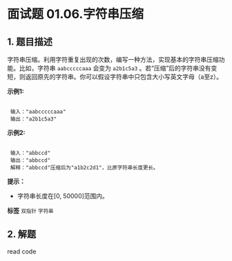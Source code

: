 # 面试题 01.06.字符串压缩

## 1. 题目描述

字符串压缩。利用字符重复出现的次数，编写一种方法，实现基本的字符串压缩功能。比如，字符串 `aabcccccaaa` 会变为 `a2b1c5a3` 。若“压缩”后的字符串没有变短，则返回原先的字符串。你可以假设字符串中只包含大小写英文字母（a至z）。

 **示例1:** 

```

 输入："aabcccccaaa"
 输出："a2b1c5a3"

```
 **示例2:** 

```

 输入："abbccd"
 输出："abbccd"
 解释："abbccd"压缩后为"a1b2c2d1"，比原字符串长度更长。

```
 **提示：** 
- 字符串长度在[0, 50000]范围内。
 
**标签**
`双指针` `字符串` 


## 2. 解题
read code
   

